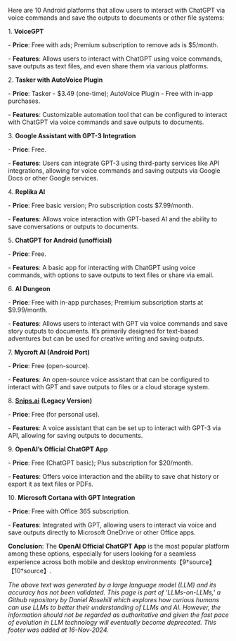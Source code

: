 Here are 10 Android platforms that allow users to interact with ChatGPT via voice commands and save the outputs to documents or other file systems:

1\. **VoiceGPT**

\- **Price**: Free with ads; Premium subscription to remove ads is $5/month.

\- **Features**: Allows users to interact with ChatGPT using voice commands, save outputs as text files, and even share them via various platforms.

2\. **Tasker with AutoVoice Plugin**

\- **Price**: Tasker - $3.49 (one-time); AutoVoice Plugin - Free with in-app purchases.

\- **Features**: Customizable automation tool that can be configured to interact with ChatGPT via voice commands and save outputs to documents.

3\. **Google Assistant with GPT-3 Integration**

\- **Price**: Free.

\- **Features**: Users can integrate GPT-3 using third-party services like API integrations, allowing for voice commands and saving outputs via Google Docs or other Google services.

4\. **Replika AI**

\- **Price**: Free basic version; Pro subscription costs $7.99/month.

\- **Features**: Allows voice interaction with GPT-based AI and the ability to save conversations or outputs to documents.

5\. **ChatGPT for Android (unofficial)**

\- **Price**: Free.

\- **Features**: A basic app for interacting with ChatGPT using voice commands, with options to save outputs to text files or share via email.

6\. **AI Dungeon**

\- **Price**: Free with in-app purchases; Premium subscription starts at $9.99/month.

\- **Features**: Allows users to interact with GPT via voice commands and save story outputs to documents. It’s primarily designed for text-based adventures but can be used for creative writing and saving outputs.

7\. **Mycroft AI (Android Port)**

\- **Price**: Free (open-source).

\- **Features**: An open-source voice assistant that can be configured to interact with GPT and save outputs to files or a cloud storage system.

8\. [**Snips.ai**](http://Snips.ai) **(Legacy Version)**

\- **Price**: Free (for personal use).

\- **Features**: A voice assistant that can be set up to interact with GPT-3 via API, allowing for saving outputs to documents.

9\. **OpenAI’s Official ChatGPT App**

\- **Price**: Free (ChatGPT basic); Plus subscription for $20/month.

\- **Features**: Offers voice interaction and the ability to save chat history or export it as text files or PDFs.

10\. **Microsoft Cortana with GPT Integration**

\- **Price**: Free with Office 365 subscription.

\- **Features**: Integrated with GPT, allowing users to interact via voice and save outputs directly to Microsoft OneDrive or other Office apps.

**Conclusion**: The **OpenAI Official ChatGPT App** is the most popular platform among these options, especially for users looking for a seamless experience across both mobile and desktop environments【9†source】【10†source】.

*The above text was generated by a large language model (LLM) and its accuracy has not been validated. This page is part of 'LLMs-on-LLMs,' a Github repository by Daniel Rosehill which explores how curious humans can use LLMs to better their understanding of LLMs and AI. However, the information should not be regarded as authoritative and given the fast pace of evolution in LLM technology will eventually become deprecated. This footer was added at 16-Nov-2024.*


